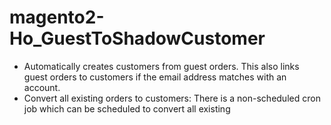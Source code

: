 # magento2-Ho_GuestToShadowCustomer

- Automatically creates customers from guest orders. This also links guest orders to customers if the email address matches with an account.
- Convert all existing orders to customers: There is a non-scheduled cron job which can be scheduled to convert all existing 
